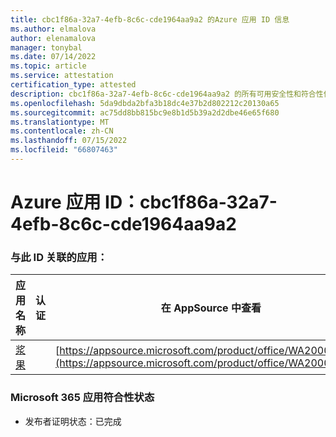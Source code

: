 ```yaml
---
title: cbc1f86a-32a7-4efb-8c6c-cde1964aa9a2 的Azure 应用 ID 信息
ms.author: elmalova
author: elenamalova
manager: tonybal
ms.date: 07/14/2022
ms.topic: article
ms.service: attestation
certification_type: attested
description: cbc1f86a-32a7-4efb-8c6c-cde1964aa9a2 的所有可用安全性和符合性信息。
ms.openlocfilehash: 5da9dbda2bfa3b18dc4e37b2d802212c20130a65
ms.sourcegitcommit: ac75dd8bb815bc9e8b1d5b39a2d2dbe46e65f680
ms.translationtype: MT
ms.contentlocale: zh-CN
ms.lasthandoff: 07/15/2022
ms.locfileid: "66807463"
---
```

# <a name="azure-app-id-cbc1f86a-32a7-4efb-8c6c-cde1964aa9a2"></a>Azure 应用 ID：cbc1f86a-32a7-4efb-8c6c-cde1964aa9a2


### <a name="apps-associated-with-this-id"></a>与此 ID 关联的应用：
| **应用名称** | **认证** | **在 AppSource 中查看** |
|--------------|---------------|-----------------------|
| [浆果](../forward/WA200004138.md) |  | [https://appsource.microsoft.com/product/office/WA200004138](https://appsource.microsoft.com/product/office/WA200004138) |

### <a name="microsoft-365-app-compliance-status"></a>Microsoft 365 应用符合性状态
- 发布者证明状态：已完成

